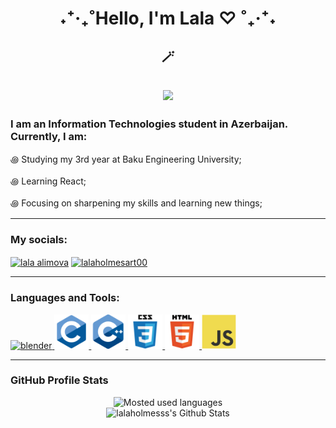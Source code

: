 <h1  align="center">˖⁺‧₊˚Hello, I'm Lala</span> ♡ ˚₊‧⁺˖</h1> 
<h2  align="center">🪄</h2>
<h2 align="center"><a  href="https://hits.seeyoufarm.com"><img src="https://hits.seeyoufarm.com/api/count/incr/badge.svg?url=https%3A%2F%2Fgithub.com%2Flalaholmesss&count_bg=%2379C83D&title_bg=%23F978B2&icon=&icon_color=%23E7E7E7&title=%E2%98%86.%E1%90%9F&edge_flat=false"/></a></h2>


<h3 align="left">I am an Information Technologies student in Azerbaijan. Currently, I am:</h3>
<p>꩜ Studying my 3rd year at Baku Engineering University;</p>
<p>꩜ Learning React;</p>
<p>꩜ Focusing on sharpening my skills and learning new things;</p>
<hr>
<h3 align="left">My socials:</h3>
<a href="https://www.linkedin.com/in/lala-alimova-429774276/" target="blank"><img align="center" src="https://raw.githubusercontent.com/rahuldkjain/github-profile-readme-generator/master/src/images/icons/Social/linked-in-alt.svg" alt="lala alimova" height="40" width="50" /></a>
<a href="https://www.hackerrank.com/lalaholmesart00" target="blank"><img align="center" src="https://raw.githubusercontent.com/rahuldkjain/github-profile-readme-generator/master/src/images/icons/Social/hackerrank.svg" alt="lalaholmesart00" height="40" width="50" /></a>
</p>

<hr>

<h3 align="left">Languages and Tools:</h3>
<p align="left"> <a href="https://www.blender.org/" target="_blank" rel="noreferrer"> <img src="https://download.blender.org/branding/community/blender_community_badge_white.svg" alt="blender" width="55" height="55"/> </a> <a href="https://www.cprogramming.com/" target="_blank" rel="noreferrer"> <img src="https://raw.githubusercontent.com/devicons/devicon/master/icons/c/c-original.svg" alt="c" width="55" height="55"/> </a> <a href="https://www.w3schools.com/cpp/" target="_blank" rel="noreferrer"> <img src="https://raw.githubusercontent.com/devicons/devicon/master/icons/cplusplus/cplusplus-original.svg" alt="cplusplus" width="55" height="55"/> </a> <a href="https://www.w3schools.com/css/" target="_blank" rel="noreferrer"> <img src="https://raw.githubusercontent.com/devicons/devicon/master/icons/css3/css3-original-wordmark.svg" alt="css3" width="55" height="55"/> </a> <a href="https://www.w3.org/html/" target="_blank" rel="noreferrer"> <img src="https://raw.githubusercontent.com/devicons/devicon/master/icons/html5/html5-original-wordmark.svg" alt="html5" width="55" height="55"/> </a> <a href="https://developer.mozilla.org/en-US/docs/Web/JavaScript" target="_blank" rel="noreferrer"> <img src="https://raw.githubusercontent.com/devicons/devicon/master/icons/javascript/javascript-original.svg" alt="javascript" width="55" height="55"/> </a> </p>

<hr>
<!-- Stats -->
<h3>GitHub Profile Stats</h3>

<p align="center">
  <img alt="Mosted used languages" src="https://github-readme-stats.vercel.app/api/top-langs/?username=lalaholmesss&layout=compact&theme=dark" height="192px"/>
  <br>
  <img src="https://github-readme-stats.vercel.app/api?username=lalaholmesss&show_icons=true&icon_color=ffffff&theme=dark" alt="lalaholmesss's Github Stats" height="192px"/>
  <br>
</p>


